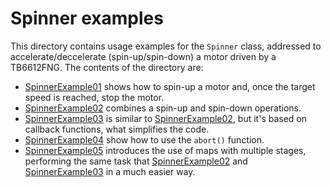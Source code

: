 # Spinner examples

This directory contains usage examples for the `Spinner` class, addressed to accelerate/deccelerate (spin-up/spin-down) a motor driven by a TB6612FNG. The contents of the directory are:

- [SpinnerExample01](https://github.com/VGavara/ArduinoTB6612FNG/tree/main/examples/Spinner/SpinnerExample01) shows how to spin-up a motor and, once the target speed is reached, stop the motor.
- [SpinnerExample02](https://github.com/VGavara/ArduinoTB6612FNG/tree/main/examples/Spinner/SpinnerExample02) combines a spin-up and spin-down operations.
- [SpinnerExample03](https://github.com/VGavara/ArduinoTB6612FNG/tree/main/examples/Spinner/SpinnerExample03) is similar to [SpinnerExample02](https://github.com/VGavara/ArduinoTB6612FNG/tree/main/examples/Spinner/SpinnerExample02), but it's based on callback functions, what simplifies the code.
- [SpinnerExample04](https://github.com/VGavara/ArduinoTB6612FNG/tree/main/examples/Spinner/SpinnerExample04) show how to use the `abort()` function.
- [SpinnerExample05](https://github.com/VGavara/ArduinoTB6612FNG/tree/main/examples/Spinner/SpinnerExample05) introduces the use of maps with multiple stages, performing the same task that [SpinnerExample02](https://github.com/VGavara/ArduinoTB6612FNG/tree/main/examples/Spinner/SpinnerExample02) and  [SpinnerExample03](https://github.com/VGavara/ArduinoTB6612FNG/tree/main/examples/Spinner/SpinnerExample03) in a much easier way.